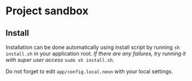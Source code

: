 Project sandbox
===============

Install
-------
Installation can be done automatically using install script by running `sh install.sh` in your application root.
*If there are any failures, try running it with super user access* `sudo sh install.sh`.

Do not forget to edit `app/config.local.neon` with your local settings.
